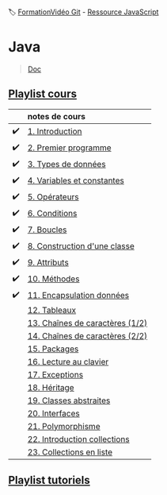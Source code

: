 :label: [FormationVidéo Git](https://github.com/jasonchampagne/FormationVideo) - [Ressource JavaScript](https://github.com/jasonchampagne/FormationVideo/tree/master/Ressources/Java)

# Java
> [Doc](https://docs.oracle.com/en/java/javase/index.html)  

## [Playlist cours](https://github.com/jasonchampagne/FormationVideo/blob/master/Playlists/java-cours.md)  

||notes de cours|
-|:-|
|:heavy_check_mark:|[1. Introduction](cours/001_installation/note.md)
|:heavy_check_mark:|[2. Premier programme](cours/002_premier_programme/note.md)
|:heavy_check_mark:|[3. Types de données](cours/003_types_de_données/note.md)
|:heavy_check_mark:|[4. Variables et constantes](cours/004_variables_et_constantes/note.md)
|:heavy_check_mark:|[5. Opérateurs](cours/005_opérateurs/note.md)
|:heavy_check_mark:|[6. Conditions](cours/006_conditions/note.md)
|:heavy_check_mark:|[7. Boucles](cours/007_boucles/note.md)
|:heavy_check_mark:|[8. Construction d'une classe](cours/008_construction_d'une_classe/note.md)
|:heavy_check_mark:|[9. Attributs](cours/009_attributs/note.md)
|:heavy_check_mark:|[10. Méthodes](cours/010_méthodes/note.md)
|:heavy_check_mark:|[11. Encapsulation données](cours/011_encapsulation_données/note.md)
||[12. Tableaux](cours/012_tableaux/note.md)
||[13. Chaînes de caractères (1/2)](cours/013_chaînes_de_caractères_(1_2)/note.md)
||[14. Chaînes de caractères (2/2)](cours/014_chaînes_de_caractères_(2_2)/note.md)
||[15. Packages](cours/015_packages/note.md)
||[16. Lecture au clavier](cours/016_lecture_au_clavier/note.md)
||[17. Exceptions](cours/017_exceptions/note.md)
||[18. Héritage](cours/018_héritage/note.md)
||[19. Classes abstraites](cours/019_classes_abstraites/note.md)
||[20. Interfaces](cours/020_interfaces/note.md)
||[21. Polymorphisme](cours/021_polymorphisme/note.md)
||[22. Introduction collections](cours/022_introduction_collections/note.md)
||[23. Collections en liste](cours/023_collections_en_liste/note.md)

## [Playlist tutoriels](https://github.com/jasonchampagne/FormationVideo/blob/master/Playlists/java-tutoriels.md)  

<!--



# [12. Tableaux](https://www.youtube.com/watch?v=VdvUYGs17Ek)
# [13. Chaînes de caractères (1/2)](https://www.youtube.com/watch?v=wvQQ5263pvI)
# [14. Chaînes de caractères (2/2)](https://www.youtube.com/watch?v=EphmNLfZ2hM)
# [15. Packages](https://www.youtube.com/watch?v=8xVLSfM5UhY)
# [16. Lecture au clavier](https://www.youtube.com/watch?v=fa84_nrUrMw)
# [17. Exceptions](https://www.youtube.com/watch?v=UEISfoJaOyk)
# [18. Héritage](https://www.youtube.com/watch?v=8TSVW7SV0KA)
# [19. Classes abstraites](https://www.youtube.com/watch?v=dd0_nYhtaKQ)
# [20. Interfaces](https://www.youtube.com/watch?v=M0hkhOoOIHg)
# [21. Polymorphisme](https://www.youtube.com/watch?v=CPxrEntMxsQ)
# [22. Introduction collections](https://www.youtube.com/watch?v=ov3d4s5w_m0)
# [23. Collections en liste](https://www.youtube.com/watch?v=eXYLsxQvIF4)
-->
